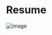 # Resume

![image](https://github.com/jsmccaffrey/Resume/assets/84482329/cf301dce-f1d6-4c7d-bca4-e878616adfc5)

